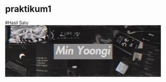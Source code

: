 # praktikum1
#Hasil Satu
![Alt Text](https://github.com/christianykyo/praktikum1/blob/master/IMG_20190720_161502.jpg "hasil satu")
